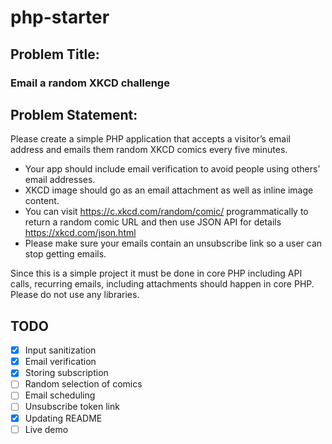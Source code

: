 # php-starter

## Problem Title:
### Email a random XKCD challenge

## Problem Statement:
Please create a simple PHP application that accepts a visitor’s email address and emails them random XKCD comics every five minutes.

- Your app should include email verification to avoid people using others’ email addresses.
- XKCD image should go as an email attachment as well as inline image content.
- You can visit https://c.xkcd.com/random/comic/ programmatically to return a random comic URL and then use JSON API for details https://xkcd.com/json.html
- Please make sure your emails contain an unsubscribe link so a user can stop getting emails.

Since this is a simple project it must be done in core PHP including API calls, recurring emails, including attachments should happen in core PHP. Please do not use any libraries.

## TODO
- [x] Input sanitization
- [x] Email verification
- [x] Storing subscription
- [ ] Random selection of comics
- [ ] Email scheduling
- [ ] Unsubscribe token link
- [x] Updating README
- [ ] Live demo